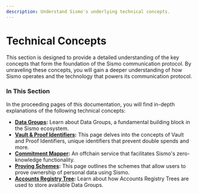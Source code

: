 ```yaml
---
description: Understand Sismo's underlying technical concepts.
---
```


# Technical Concepts

This section is designed to provide a detailed understanding of the key concepts that form the foundation of the Sismo communication protocol. By unraveling these concepts, you will gain a deeper understanding of how Sismo operates and the technology that powers its communication protocol.

### In This Section

In the proceeding pages of this documentation, you will find in-depth explanations of the following technical concepts:

* [**Data Groups**](data-gems-and-data-groups.md)**:** Learn about Data Groups, a fundamental building block in the Sismo ecosystem.&#x20;
* [**Vault & Proof Identifiers**](vault-and-proof-identifiers.md)**:** This page delves into the concepts of Vault and Proof Identifiers, unique identifiers that prevent double spends and more.
* [**Commitment Mapper**](commitment-mapper.md)**:** An offchain service that facilitates Sismo's zero-knowledge functionality.
* [**Proving Schemes**](proving-schemes/)**:** This page outlines the schemes that allow users to prove ownership of personal data using Sismo.
* [**Accounts Registry Tree**](accounts-registry-tree.md)**:** Learn about how Accounts Registry Trees are used to store available Data Groups.
